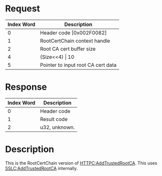 # Request

| Index Word | Description                        |
|------------|------------------------------------|
| 0          | Header code \[0x002F0082\]         |
| 1          | RootCertChain context handle       |
| 2          | Root CA cert buffer size           |
| 4          | (Size\<\<4) \| 10                  |
| 5          | Pointer to input root CA cert data |

# Response

| Index Word | Description   |
|------------|---------------|
| 0          | Header code   |
| 1          | Result code   |
| 2          | u32, unknown. |

# Description

This is the RootCertChain version of
[HTTPC:AddTrustedRootCA](HTTPC:AddTrustedRootCA "wikilink"). This uses
[SSLC:AddTrustedRootCA](SSLC:AddTrustedRootCA "wikilink") internally.